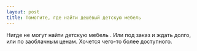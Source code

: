 ```yaml
---
layout: post 
title: Помогите, где найти дешёвый детскую мебель 
--- 
```

Нигде не могут найти детскую мебель . Или под заказ и ждать долго, или по заоблачным ценам. Хочется чего-то более доступного.